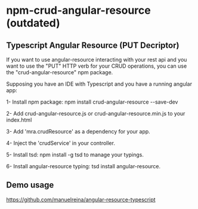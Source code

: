 # npm-crud-angular-resource (outdated)
## Typescript Angular Resource (PUT Decriptor)

If you want to use angular-resource interacting with your rest api and you want to use the "PUT" HTTP verb for your CRUD operations, you can use the "crud-angular-resource" npm package.

Supposing you have an IDE with Typescript and you have a running angular app:

1- Install npm package: npm install crud-angular-resource --save-dev

2- Add crud-angular-resource.js or crud-angular-resource.min.js to your index.html

3- Add 'mra.crudResource' as a dependency for your app.

4- Inject the 'crudService' in your controller.

5- Install tsd: npm install -g tsd to manage your typings.

6- Install angular-resource typing: tsd install angular-resource.

## Demo usage

https://github.com/manuelreina/angular-resource-typescript
